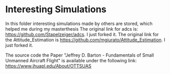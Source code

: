 # Interesting Simulations
In this folder interesting simulations made by others are stored, which helped me during my masterthesis
The original link for adcs is: https://github.com/Stapelzeiger/adcs. I just forked it.
The original link for the Attitude_Estimation is https://github.com/mgiurato/Attitude_Estimation. I just forked it.

The source code the Paper "Jeffrey D. Barton - Fundamentals of Small Unmanned Aircraft Flight" is available under the following link: https://www.jhuapl.edu/About/OTTSUAS
